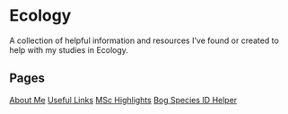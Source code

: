 # Ecology

A collection of helpful information and resources I've found or created to help with my studies in Ecology.


## Pages

[About Me]( about.html )
[Useful Links]( links.html )
[MSc Highlights]( msc_highlights.html )
[Bog Species ID Helper]( bog_species.html )
